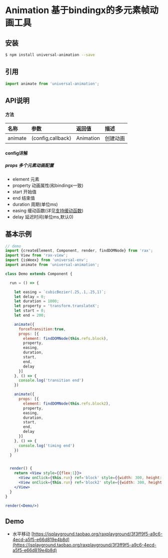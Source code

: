 # Animation  基于bindingx的多元素帧动画工具

## 安装

```bash
$ npm install universal-animation --save
```

## 引用

```jsx
import animate from 'universal-animation';
```


## API说明


#### 方法

|名称|参数|返回值|描述|
|:---------------|:--------|:----|:----------|
| animate |(config,callback)|Animation|创建动画|

#### config详解

##### props 多个元素动画配置

- element 元素
- property 动画属性(和bindingx一致)
- start 开始值
- end 结束值
- duration 周期(单位ms)
- easing 缓动函数(详见[支持缓动函数](https://alibaba.github.io/bindingx/guide/cn_api_interpolator))
- delay 延迟时间(单位ms,默认0)
## 基本示例

```jsx
// demo
import {createElement, Component, render, findDOMNode} from 'rax';
import View from 'rax-view';
import {isWeex} from 'universal-env';
import animate from 'universal-animation';

class Demo extends Component {

  run = () => {

    let easing = `cubicBezier(.25,.1,.25,1)`;
    let delay = 0;
    let duration = 1000;
    let property = 'transform.translateX';
    let start = 0;
    let end = 200;

    animate({
      forceTransition:true,
      props: [{
        element: findDOMNode(this.refs.block),
        property,
        easing,
        duration,
        start,
        end,
        delay
      }]
    }, () => {
      console.log('transition end')
    })

    animate({
      props: [{
        element: findDOMNode(this.refs.block2),
        property,
        easing,
        duration,
        start,
        end,
        delay
      }]
    }, () => {
      console.log('timing end')
    })
  }


  render() {
    return <View style={{flex:1}}>
      <View onClick={this.run} ref='block' style={{width: 300, height: 300, backgroundColor: 'red'}}>transition</View>
      <View onClick={this.run} ref='block2' style={{width: 300, height: 300, backgroundColor: 'red'}}>timing</View>
    </View>
  }
}

render(<Demo/>)

```

## Demo

- 水平移动 [https://jsplayground.taobao.org/raxplayground/3f3ff9f5-a9c6-4ecd-a5f5-e66d819e4b8d](https://jsplayground.taobao.org/raxplayground/3f3ff9f5-a9c6-4ecd-a5f5-e66d819e4b8d)

